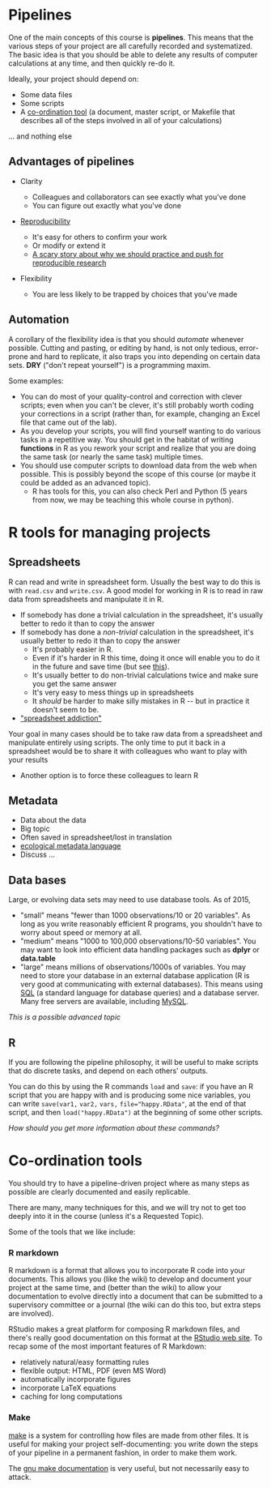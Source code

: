 Pipelines
=========

One of the main concepts of this course is **pipelines**. This means
that the various steps of your project are all carefully recorded and
systematized. The basic idea is that you should be able to delete any
results of computer calculations at any time, and then quickly re-do it.

Ideally, your project should depend on:

-   Some data files
-   Some scripts
-   A [co-ordination tool](co-ordination_tool.html) (a document,
    master script, or Makefile that describes all of the steps involved
    in all of your calculations)

... and nothing else

Advantages of pipelines
-----------------------

-   Clarity
    -   Colleagues and collaborators can see exactly what you've done
    -   You can figure out exactly what you've done


-   [Reproducibility](http://reproducibleresearch.net/index.php/RR_links)
    -   It's easy for others to confirm your work
    -   Or modify or extend it
    -   [A scary story about why we should practice and push for
        reproducible research](http://www.economist.com/node/21528593)


-   Flexibility
    -   You are less likely to be trapped by choices that you've made

Automation
----------

A corollary of the flexibility idea is that you should *automate*
whenever possible. Cutting and pasting, or editing by hand, is not only
tedious, error-prone and hard to replicate, it also traps you into
depending on certain data sets. **DRY** ("don't repeat yourself") is a
programming maxim.

Some examples:

-   You can do most of your quality-control and correction with clever
    scripts; even when you can't be clever, it's still probably worth
    coding your corrections in a script (rather than, for example,
    changing an Excel file that came out of the lab).
-   As you develop your scripts, you will find yourself wanting to do
    various tasks in a repetitive way. You should get in the habitat of
    writing **functions** in R as you rework your script and realize
    that you are doing the same task (or nearly the same task)
    multiple times.
-   You should use computer scripts to download data from the web
    when possible. This is possibly beyond the scope of this course (or
    maybe it could be added as an advanced topic).
    -   R has tools for this, you can also check Perl and Python (5
        years from now, we may be teaching this whole course in python).

R tools for managing projects
=============================

Spreadsheets
------------

R can read and write in spreadsheet form. Usually the best way to do
this is with `read.csv` and `write.csv`. A good model for working in R
is to read in raw data from spreadsheets and manipulate it in R.

-   If somebody has done a trivial calculation in the spreadsheet, it's
    usually better to redo it than to copy the answer
-   If somebody has done a *non-trivial* calculation in the spreadsheet,
    it's usually better to redo it than to copy the answer
    -   It's probably easier in R.
    -   Even if it's harder in R this time, doing it once will enable
        you to do it in the future and save time (but see
        [this](http://xkcd.com/1319/)).
    -   It's usually better to do non-trivial calculations twice and
        make sure you get the same answer
    -   It's very easy to mess things up in spreadsheets
    -   It *should* be harder to make silly mistakes in R -- but in
        practice it doesn't seem to be.
-   ["spreadsheet
    addiction"](http://www.burns-stat.com/documents/tutorials/spreadsheet-addiction/)

Your goal in many cases should be to take raw data from a spreadsheet
and manipulate entirely using scripts. The only time to put it back in a
spreadsheet would be to share it with colleagues who want to play with
your results

-   Another option is to force these colleagues to learn R

Metadata
--------

-   Data about the data
-   Big topic
-   Often saved in spreadsheet/lost in translation
-   [ecological metadata language](https://github.com/ropensci/EML)
-   Discuss ...

Data bases
----------

Large, or evolving data sets may need to use database tools. As of 2015,

-   "small" means "fewer than 1000 observations/10 or 20 variables". As
    long as you write reasonably efficient R programs, you shouldn't
    have to worry about speed or memory at all.
-   "medium" means "1000 to 100,000 observations/10-50 variables". You
    may want to look into efficient data handling packages such as
    **dplyr** or **data.table**
-   "large" means millions of observations/1000s of variables. You may
    need to store your database in an external database application (R
    is very good at communicating with external databases). This means
    using [ SQL](Wikipedia:SQL.html) (a standard language for
    database queries) and a database server. Many free servers are
    available, including [ MySQL](Wikipedia:MySQL.html).

*This is a possible advanced topic*

R
-

If you are following the pipeline philosophy, it will be useful to make
scripts that do discrete tasks, and depend on each others' outputs.

You can do this by using the R commands `load` and `save`: if you have
an R script that you are happy with and is producing some nice
variables, you can write `save(var1,` `var2,` `vars,`
`file="happy.RData"`, at the end of that script, and then
`load("happy.RData")` at the beginning of some other scripts.

*How should you get more information about these commands?*

Co-ordination tools
===================

You should try to have a pipeline-driven project where as many steps as
possible are clearly documented and easily replicable.

There are many, many techniques for this, and we will try not to get too
deeply into it in the course (unless it's a Requested Topic).

Some of the tools that we like include:

### R markdown

R markdown is a format that allows you to incorporate R code into your
documents. This allows you (like the wiki) to develop and document your
project at the same time, and (better than the wiki) to allow your
documentation to evolve directly into a document that can be submitted
to a supervisory committee or a journal (the wiki can do this too, but
extra steps are involved).

RStudio makes a great platform for composing R markdown files, and
there's really good documentation on this format at the [RStudio web
site](http://rmarkdown.rstudio.com/). To recap some of the most
important features of R Markdown:

-   relatively natural/easy formatting rules
-   flexible output: HTML, PDF (even MS Word)
-   automatically incorporate figures
-   incorporate LaTeX equations
-   caching for long computations


### Make

[ make](Wikipedia:Make_(software).html) is a system for
controlling how files are made from other files. It is useful for making
your project self-documenting: you write down the steps of your pipeline
in a permanent fashion, in order to make them work.

The [gnu make documentation](http://www.gnu.org/software/make/manual/make.html) is very useful, but not necessarily easy to attack.

